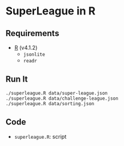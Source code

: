 # SuperLeague in R

## Requirements

- [R](https://www.r-project.org/) (v4.1.2)
    - `jsonlite`
    - `readr`

## Run It

    ./superleague.R data/super-league.json
    ./superleague.R data/challenge-league.json
    ./superleague.R data/sorting.json

## Code

- `superleague.R`: script

